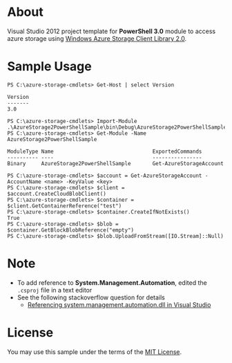 About
========================================

Visual Studio 2012 project template for **PowerShell 3.0** module to access azure storage using [Windows Azure Storage Client Library 2.0](http://nuget.org/packages/WindowsAzure.Storage/).

Sample Usage
========================================

```
PS C:\azure-storage-cmdlets> Get-Host | select Version

Version
-------
3.0

PS C:\azure-storage-cmdlets> Import-Module .\AzureStorage2PowerShellSample\bin\Debug\AzureStorage2PowerShellSample.dll
PS C:\azure-storage-cmdlets> Get-Module -Name AzureStorage2PowerShellSample

ModuleType Name                                ExportedCommands
---------- ----                                ----------------
Binary     AzureStorage2PowerShellSample       Get-AzureStorageAccount

PS C:\azure-storage-cmdlets> $account = Get-AzureStorageAccount -AccountName <name> -KeyValue <key>
PS C:\azure-storage-cmdlets> $client = $account.CreateCloudBlobClient()
PS C:\azure-storage-cmdlets> $container = $client.GetContainerReference("test")
PS C:\azure-storage-cmdlets> $container.CreateIfNotExists()
True
PS C:\azure-storage-cmdlets> $blob = $container.GetBlockBlobReference("empty")
PS C:\azure-storage-cmdlets> $blob.UploadFromStream([IO.Stream]::Null)
```

Note
========================================

* To add reference to **System.Management.Automation**, edited the `.csproj` file in a text editor
* See the following stackoverflow question for details
    * [Referencing system.management.automation.dll in Visual Studio](http://stackoverflow.com/questions/1186270/referencing-system-management-automation-dll-in-visual-studio)

License
========================================

You may use this sample under the terms of the [MIT License](LICENSE).
